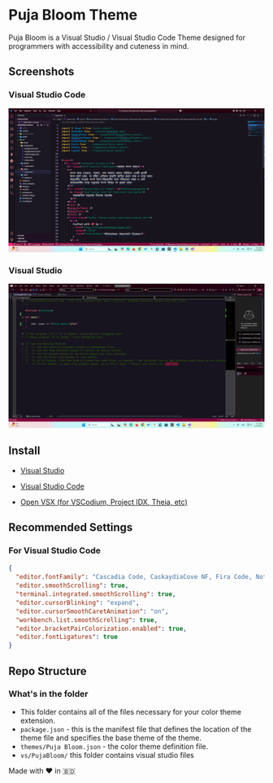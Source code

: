 # Puja Bloom Theme

Puja Bloom is a Visual Studio / Visual Studio Code Theme designed for programmers with accessibility and cuteness in mind.

## Screenshots

### Visual Studio Code

![Visual Studio Code](./screenshot.png)

### Visual Studio

![Visual Studio](./vs/PujaBloom/screenshot.png)

## Install

- [Visual Studio](https://marketplace.visualstudio.com/items?itemName=fluentmoheshwar.PujaBloom)

- [Visual Studio Code](https://marketplace.visualstudio.com/items?itemName=fluentmoheshwar.puja-bloom)

- [Open VSX (for VSCodium, Project IDX, Theia, etc)](https://open-vsx.org/extension/fluentmoheshwar/puja-bloom)

## Recommended Settings

### For Visual Studio Code

```json
{
  "editor.fontFamily": "Cascadia Code, CaskaydiaCove NF, Fira Code, Noto Sans Bengali",
  "editor.smoothScrolling": true,
  "terminal.integrated.smoothScrolling": true,
  "editor.cursorBlinking": "expand",
  "editor.cursorSmoothCaretAnimation": "on",
  "workbench.list.smoothScrolling": true,
  "editor.bracketPairColorization.enabled": true,
  "editor.fontLigatures": true
}
```

## Repo Structure

### What's in the folder

- This folder contains all of the files necessary for your color theme extension.
- `package.json` - this is the manifest file that defines the location of the theme file and specifies the base theme of the theme.
- `themes/Puja Bloom.json` - the color theme definition file.
- `vs/PujaBloom/` this folder contains visual studio files

Made with ❤️ in 🇧🇩
